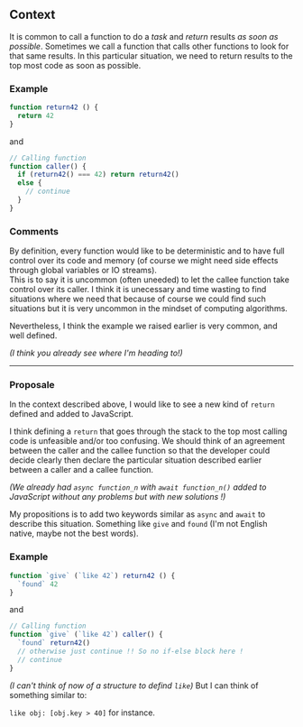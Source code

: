 ## Context

It is common to call a function to do a *task* and *return* results *as soon as possible*. Sometimes we call a function that calls other functions to look for that same results. In this particular situation, we need to return results to the top most code as soon as possible.

### Example

```js
function return42 () {
  return 42
}
```
and  
```js
// Calling function
function caller() {
  if (return42() === 42) return return42()
  else {
    // continue
  }
}
```

### Comments

By definition, every function would like to be deterministic and to have full control over its code and memory (of course we might need side effects through global variables or IO streams).  
This is to say it is uncommon (often uneeded) to let the callee function take control over its caller. I think it is unecessary and time wasting to find situations where we need that because of course we could find such situations but it is very uncommon in the mindset of computing algorithms.

Nevertheless, I think the example we raised earlier is very common, and well defined.

*(I think you already see where I'm heading to!)*  
<hr>

### Proposale

In the context described above, I would like to see a new kind of `return` defined and added to JavaScript.  

I think defining a `return` that goes through the stack to the top most calling code is unfeasible and/or too confusing. We should think of an agreement between the caller and the callee function so that the developer could decide clearly then declare the particular situation described earlier between a caller and a callee function.

*(We already had `async function_n` with `await function_n()` added to JavaScript without any problems but with new solutions !)*

My propositions is to add two keywords similar as `async` and `await` to describe this situation. Something like `give` and `found` (I'm not English native, maybe not the best words).

### Example

```js
function `give` (`like 42`) return42 () {
  `found` 42
}
```
and  
```js
// Calling function
function `give` (`like 42`) caller() {
  `found` return42()
  // otherwise just continue !! So no if-else block here ! 
  // continue
}
```

*(I can't think of now of a structure to defind `like`)*
But I can think of something similar to:

`like obj: [obj.key > 40]` for instance.





